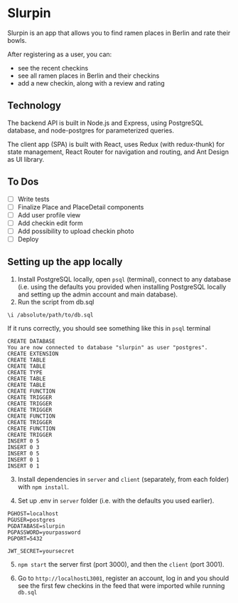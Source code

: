# Slurpin

Slurpin is an app that allows you to find ramen places in Berlin and rate their bowls.

After registering as a user, you can:

- see the recent checkins
- see all ramen places in Berlin and their checkins
- add a new checkin, along with a review and rating

## Technology

The backend API is built in Node.js and Express, using PostgreSQL database, and node-postgres for parameterized queries.

The client app (SPA) is built with React, uses Redux (with redux-thunk) for state management, React Router for navigation and routing, and Ant Design as UI library.

## To Dos

- [ ] Write tests
- [ ] Finalize Place and PlaceDetail components
- [ ] Add user profile view
- [ ] Add checkin edit form
- [ ] Add possibility to upload checkin photo
- [ ] Deploy

## Setting up the app locally

1. Install PostgreSQL locally, open `psql` (terminal), connect to any database (i.e. using the defaults you provided when installing PostgreSQL locally and setting up the admin account and main database).
2. Run the script from db.sql

```
\i /absolute/path/to/db.sql
```

If it runs correctly, you should see something like this in `psql` terminal

```
CREATE DATABASE
You are now connected to database "slurpin" as user "postgres".
CREATE EXTENSION
CREATE TABLE
CREATE TABLE
CREATE TYPE
CREATE TABLE
CREATE TABLE
CREATE FUNCTION
CREATE TRIGGER
CREATE TRIGGER
CREATE TRIGGER
CREATE FUNCTION
CREATE TRIGGER
CREATE FUNCTION
CREATE TRIGGER
INSERT 0 5
INSERT 0 3
INSERT 0 5
INSERT 0 1
INSERT 0 1
```

3.  Install dependencies in `server` and `client` (separately, from each folder) with `npm install`.

4.  Set up .env in `server` folder (i.e. with the defaults you used earlier).

```
PGHOST=localhost
PGUSER=postgres
PGDATABASE=slurpin
PGPASSWORD=yourpassword
PGPORT=5432

JWT_SECRET=yoursecret
```

5. `npm start` the server first (port 3000), and then the `client` (port 3001).

6. Go to `http://localhostL3001`, register an account, log in and you should see the first few checkins in the feed that were imported while running `db.sql`
